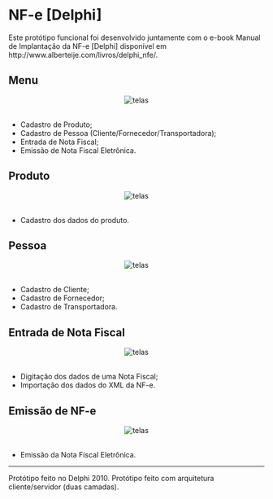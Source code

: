 <html>
						<h1>NF-e [Delphi]</h1>
						Este protótipo funcional foi desenvolvido juntamente com o e-book 
            Manual de Implantação da NF-e [Delphi] disponível em http://www.alberteije.com/livros/delphi_nfe/. 
						<br />
						<h2>Menu</h2>
							<center>
								<img src="http://alberteije.com/images/telas/delphi_nfe_235.jpg" alt="telas" />
							</center>
							<br />
							<ul>
								<li>Cadastro de Produto;</li>
								<li>Cadastro de Pessoa (Cliente/Fornecedor/Transportadora);</li>
								<li>Entrada de Nota Fiscal;</li>
								<li>Emissão de Nota Fiscal Eletrônica.</li>
							</ul>						
						<h2>Produto</h2>
							<center>
								<img src="http://alberteije.com/images/telas/delphi_nfe_238.jpg" alt="telas" />
							</center>
							<br />
							<ul>
								<li>Cadastro dos dados do produto.</li>
							</ul>						
						<h2>Pessoa</h2>
							<center>
								<img src="http://alberteije.com/images/telas/delphi_nfe_240.jpg" alt="telas" />
							</center>
							<br />
							<ul>
								<li>Cadastro de Cliente;</li>
								<li>Cadastro de Fornecedor;</li>
								<li>Cadastro de Transportadora.</li>
							</ul>						
						<h2>Entrada de Nota Fiscal</h2>
							<center>
								<img src="http://alberteije.com/images/telas/delphi_nfe_242.jpg" alt="telas" />
							</center>
							<br />
							<ul>
								<li>Digitação dos dados de uma Nota Fiscal;</li>
								<li>Importação dos dados do XML da NF-e.</li>
							</ul>						
						<h2>Emissão de NF-e</h2>
							<center>
								<img src="http://alberteije.com/images/telas/delphi_nfe_251.jpg" alt="telas" />
							</center>
							<br />
							<ul>
								<li>Emissão da Nota Fiscal Eletrônica.</li>
							</ul>						
							<hr />
						Protótipo feito no Delphi 2010. Protótipo feito com arquitetura cliente/servidor (duas camadas).
</html>
